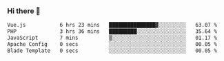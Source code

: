 ### Hi there 👋

<!--START_SECTION:waka-->

```txt
Vue.js           6 hrs 23 mins   ███████████████▓░░░░░░░░░   63.07 %
PHP              3 hrs 36 mins   █████████░░░░░░░░░░░░░░░░   35.64 %
JavaScript       7 mins          ▒░░░░░░░░░░░░░░░░░░░░░░░░   01.17 %
Apache Config    0 secs          ░░░░░░░░░░░░░░░░░░░░░░░░░   00.05 %
Blade Template   0 secs          ░░░░░░░░░░░░░░░░░░░░░░░░░   00.05 %
```

<!--END_SECTION:waka-->

<!--
**Jonas-VanHaeken/Jonas-VanHaeken** is a ✨ _special_ ✨ repository because its `README.md` (this file) appears on your GitHub profile.

Here are some ideas to get you started:

- 🔭 I’m currently working on ...
- 🌱 I’m currently learning ...
- 👯 I’m looking to collaborate on ...
- 🤔 I’m looking for help with ...
- 💬 Ask me about ...
- 📫 How to reach me: ...
- 😄 Pronouns: ...
- ⚡ Fun fact: ...
-->
